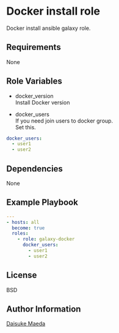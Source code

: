 Docker install role
=========

Docker install ansible galaxy role.

Requirements
------------

None

Role Variables
--------------

* docker_version  
Install Docker version

* docker_users  
If you need join users to docker group.  
Set this.  
```yml
docker_users:
  - user1
  - user2
```

Dependencies
------------

None

Example Playbook
----------------

```yml
---
- hosts: all
  become: true
  roles:
    - role: galaxy-docker
      docker_users:
        - user1
        - user2
```

License
-------

BSD

Author Information
------------------

[Daisuke Maeda](https://github.com/dmae3 "Daisuke Maeda")
